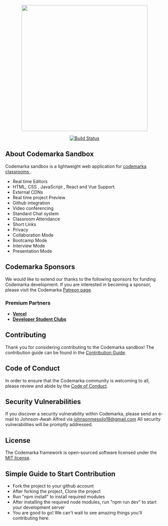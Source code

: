 <p align="center"><a href="https://sandbox.codemarka.dev" target="_blank"><img src="https://avatars0.githubusercontent.com/u/72467876?s=460&u=84db6281488164d91aed07ed13744ad31a284561&v=4" width="400"></a></p>

<p align="center">
<a href="https://travis-ci.org/codemarka/sandbox"><img src="https://travis-ci.org/codemarka/sandbox.svg" alt="Build Status"></a>
</p>

## About Codemarka Sandbox

Codemarka sandbox is a lightweight web application for <a target="_blank" href="https://codemarka.dev">codemarka classrooms </a>.

- Real time Editors 
- HTML, CSS , JavaScript , React and Vue Support.
- External CDNs
- Real time project Preview
- Github integration
- Video conferencing
- Standard Chat system
- Classroom Attendance
- Short Links
- Privacy
- Collaboration Mode
- Bootcamp Mode
- Interview Mode
- Presentation Mode

## Codemarka Sponsors

We would like to extend our thanks to the following sponsors for funding Codemarka development. 
If you are interested in becoming a sponsor, please visit the Codemarka [Patreon page](https://www.patreon.com/codemon_).

### Premium Partners

- **[Vercel](https://vercel.com/)**
- **[Developer Student Clubs](https://dsc.community.dev)**

## Contributing

Thank you for considering contributing to the Codemarka sandbox! The contribution guide can be found in the [Contribution Guide](https://codemarka.dev/docs/contributions).

## Code of Conduct

In order to ensure that the Codemarka community is welcoming to all, please review and abide by the [Code of Conduct](https://codemarka.dev/docs/contributions#code-of-conduct).

## Security Vulnerabilities

If you discover a security vulnerability within Codemarka, please send an e-mail to Johnson-Awah Alfred via [johnsonmessilo19@gmail.com](mailto:johnsonmessilo19@gmail.com) All security vulnerabilities will be promptly addressed.

## License

The Codemarka framework is open-sourced software licensed under the [MIT license](https://opensource.org/licenses/MIT).

## Simple Guide to Start Contribution

- Fork the project to your github account
- After forking the project, Clone the project
- Run "npm install" to install required modules
- After installing the required node modules, run "npm run dev" to start your development server
- You are good to go! We can't wait to see amazing things you'll contributing here.